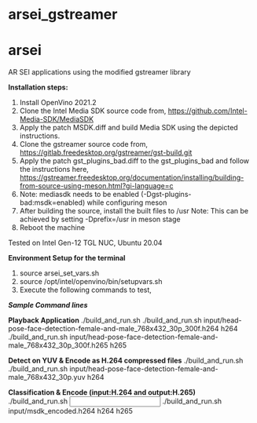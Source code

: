 # arsei_gstreamer
# arsei

AR SEI applications using the modified gstreamer library

**Installation steps:**

1. Install OpenVino 2021.2
2. Clone the Intel Media SDK source code from,
   https://github.com/Intel-Media-SDK/MediaSDK
3. Apply the patch MSDK.diff and build Media SDK using the depicted instructions.
4. Clone the gstreamer source code from,
   https://gitlab.freedesktop.org/gstreamer/gst-build.git
5. Apply the patch gst_plugins_bad.diff to the gst_plugins_bad and follow the instructions here,
   https://gstreamer.freedesktop.org/documentation/installing/building-from-source-using-meson.html?gi-language=c
6. Note: mediasdk needs to be enabled (-Dgst-plugins-bad:msdk=enabled) while configuring meson 
7. After building the source, install the built files to /usr
   Note: This can be achieved by setting -Dprefix=/usr in meson stage
8. Reboot the machine

Tested on Intel Gen-12 TGL NUC, Ubuntu 20.04

**Environment Setup for the terminal**

1. source arsei_set_vars.sh
2. source /opt/intel/openvino/bin/setupvars.sh
3. Execute the following commands to test,

***Sample Command lines***

**Playback Application**
./build_and_run.sh <Compressed file> <compression scheme>
./build_and_run.sh input/head-pose-face-detection-female-and-male_768x432_30p_300f.h264 h264
./build_and_run.sh input/head-pose-face-detection-female-and-male_768x432_30p_300f.h265 h265

**Detect on YUV & Encode as H.264 compressed files**
./build_and_run.sh <YUV file> <compression scheme>
./build_and_run.sh input/head-pose-face-detection-female-and-male_768x432_30p.yuv h264

**Classification & Encode (input:H.264 and output:H.265)**
./build_and_run.sh <Compressed file> <input compression> <output compression>
./build_and_run.sh input/msdk_encoded.h264 h264 h265
